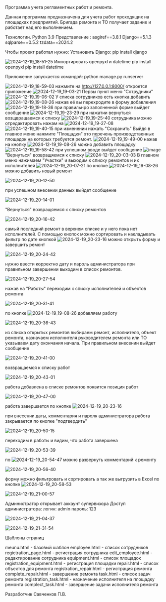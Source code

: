 Программа учета регламентных работ и ремонта.

Данная программа предназначена для учета работ проходящих на площадках предприятий. Бригада ремонта и ТО получает задание и работает над его выполнением.

Технологии.
Python 3.9
Представление :
asgiref==3.8.1
Django==5.1.3
sqlparse==0.5.2
tzdata==2024.2

Чтобы проект работал нужно:
Установить Django: pip install django

![2024-12-19_18-51-25](https://github.com/user-attachments/assets/022b7ad7-3653-4ce1-bc98-60495474e5d2)
Импортировать openpyxl и datetime
pip install openpyxl
pip install datetime

Приложение запускается командой: python manage.py runserver


![2024-12-19_18-59-03](https://github.com/user-attachments/assets/5de6a580-8769-43ef-9337-f521dc2d7163)
нажмите на  http://127.0.0.1:8000/ 
откроется приложение
![2024-12-19_19-03-21](https://github.com/user-attachments/assets/ff5982f6-434b-4517-8f36-c34b3721366f)
Первы пункт меню "Сотрудники"
![2024-12-19_19-06-02](https://github.com/user-attachments/assets/9c503b1d-ffa4-4120-a3c0-81aed664fecd)
У списка сотрудников есть кнопка добавить ![2024-12-19_19-08-26](https://github.com/user-attachments/assets/6935b455-113c-43ee-9ba4-b5eb45f75976)
 нажав её вы перехродите в форму добавления
 ![2024-12-19_19-18-36](https://github.com/user-attachments/assets/4615e317-8eb0-4791-8ed0-98764d598bc5)
 при правильнро заполненной форме выйдет сообщение
![2024-12-19_19-23-29](https://github.com/user-attachments/assets/9a28388a-8192-42c9-9b55-bca64f49fcf6)
при нажатии вернуться возщвращаемся к списку
![2024-12-19_19-25-40](https://github.com/user-attachments/assets/b0e1cf87-123a-4639-ba45-f9b20cdc7423)
сотрудника можно отредактировать нажам на ![2024-12-19_19-27-08](https://github.com/user-attachments/assets/23db12b9-c1cf-4506-8f29-ad188ac84d4a)
![2024-12-19_19-40-15](https://github.com/user-attachments/assets/69563a8c-aafe-4a85-81e3-4d905d3e7177)
при изменении нажать "Сохранить"
Выйдя в главное меню нажмите "Площадки" это перечень производственных площадок на которых требуется ремонт.
![2024-12-19_19-49-00](https://github.com/user-attachments/assets/56fa0780-dd2b-4278-9aae-e0269637d65f)
нажав на кнопку ![2024-12-19_19-08-26](https://github.com/user-attachments/assets/644bb6ec-af57-46f8-9871-b56a4be68fce) можно добавить площадку 
![2024-12-19_19-58-42](https://github.com/user-attachments/assets/39ef94d9-fbc3-442c-8cea-c0d395d1e281)
при успешном вводе выйдет сообщение
![image](https://github.com/user-attachments/assets/f98f22b7-4156-41f0-9985-833190667834)
"Вернуться" возвращяемся к списку
![2024-12-19_20-03-03](https://github.com/user-attachments/assets/6f7c36a0-1c15-42ef-ad28-56dc4c5d6902)
В главном меню нажимаем "Участки" и выходим к списку ремонтов и их исполнителей
![2024-12-19_20-07-21](https://github.com/user-attachments/assets/22f4cee0-5740-4da5-9962-dfffa823a2b4)
по кнопке ![2024-12-19_19-08-26](https://github.com/user-attachments/assets/13022891-e3f0-462e-b24a-1c24d5f703a4)
  можно добавить новый ремонт

  ![2024-12-19_20-12-50](https://github.com/user-attachments/assets/7fab3893-2acf-40e5-950a-535f3de8d808)

  при успешном внесении данных выйдет сообщение

  ![2024-12-19_20-14-01](https://github.com/user-attachments/assets/781fbe79-befc-4fc6-85a1-62e2a60830ab)

"Вернуться" возвращяемся к списку ремонтов

![2024-12-19_20-16-42](https://github.com/user-attachments/assets/67e46b15-9d19-467f-8565-cde02745948b)

самый последний ремонт в верхнем списке и у него пока нет исполнителей. С помощью кнопок можно сортировать и накладывать фильтр по дате
кнопкой ![2024-12-19_20-23-16](https://github.com/user-attachments/assets/fec16d25-f606-4580-9c15-2bca6066f408) можно открыть форму и завершить ремонт

![2024-12-19_20-24-42](https://github.com/user-attachments/assets/dedc8264-078b-45a9-b0ea-1143920e8b97)

нужно ввести корректно дату и пароль администратора при правильном завершении выходим в список ремонтов.

![2024-12-19_20-27-54](https://github.com/user-attachments/assets/1b90e4b1-66d3-46b5-8f6f-222dc4925584)

нажав на "Работы" переходим к списку исполнителей и объектов ремонта

![2024-12-19_20-31-41](https://github.com/user-attachments/assets/c749057a-b8c5-49a2-82dd-62cb3d04b1fd)

по кнопке ![2024-12-19_19-08-26](https://github.com/user-attachments/assets/fd33dff6-2baa-4e43-9959-76689a1af281) добавляем работу

![2024-12-19_20-36-43](https://github.com/user-attachments/assets/cd506f09-ade5-4d16-a909-3b05bc3a4503)

из списка открытых ремонтов выбираем ремонт, исполнителя, объект ремонта, назначаем исполнителя руководителем ремонта или ТО
указываем дату окончания начала. При правильном внесении выйдет сообщение

![2024-12-19_20-41-00](https://github.com/user-attachments/assets/ac94aa70-9777-4338-a1c5-315629dfe664)

возвращаемся к списку работ

![2024-12-19_20-43-01](https://github.com/user-attachments/assets/40dcd67f-dbe8-4009-96fd-8217621b276c)

работа добавлена в списке ремонтов появится позиция работ

![2024-12-19_20-47-00](https://github.com/user-attachments/assets/4ab8e98f-fc5d-41ad-8b9c-04a2d5974797)

работа завершается по кнопке ![2024-12-19_20-23-16](https://github.com/user-attachments/assets/f239f5c2-5292-473a-89ad-9cdf904958a7)

при внесении даты, комментария и пароля администратора работа закрывается по кнопке "подтвердить"

![2024-12-19_20-50-15](https://github.com/user-attachments/assets/41c942ad-b769-4756-939d-f364f1d402a3)

переходим в работы и видим, что работа завершена

![2024-12-19_20-53-39](https://github.com/user-attachments/assets/b21217ba-9142-4121-b1b0-1dc061a0e4b0)

по ![2024-12-19_20-54-47](https://github.com/user-attachments/assets/9dc8f26c-c1f7-4d5a-a258-857fc4d84299) можно развернуть комментарий к ремонту

![2024-12-19_20-56-40](https://github.com/user-attachments/assets/fcfe6021-4295-49f4-8752-96cab346071f)

форму можно фильтровать и сортировать а так же выгрузить в Excel по кнопке ![2024-12-19_20-58-53](https://github.com/user-attachments/assets/44b15dbf-075b-444b-87e0-612d42b0e52d)

![2024-12-19_21-00-57](https://github.com/user-attachments/assets/37e8d4be-c851-4b8e-94ed-18ae13c71d5f)

Администратор открывает аккаунт супервизора 
Доступ администратора:
логин: admin
пароль: 123

![2024-12-19_21-04-37](https://github.com/user-attachments/assets/42db8a30-125f-4c23-b010-6a15b94df31b)

![2024-12-19_21-31-54](https://github.com/user-attachments/assets/42078244-530f-4a34-a6d8-2974ba597741)

Шаблоны страниц

meunu.html - базовый шаблон
employee.html - список сотрудников
regictration_page.html - регистрация сотрудника
edit_employee.html - редактирование сотрудника
equipment.html - список площадок
registration_equipment.html - регистрация площадки
repair.html - список объектов для ремонта
registration_repair.html - регистрация ремонта
complete_repair.html - завершение ремонта
task.html - список задач ремонта
registration_task.html - назначение исполнителя на площадку ремонта
complect_task.html - завершение задачи исполнителя ремонта


Разработчик Савченков П.В.

